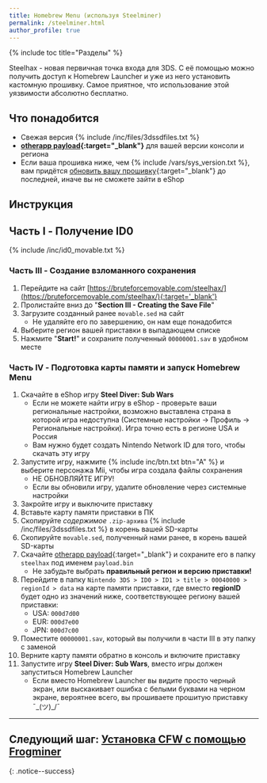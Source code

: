 ```yaml
---
title: Homebrew Menu (используя Steelminer)
permalink: /steelminer.html
author_profile: true
---
```

{% include toc title="Разделы" %}

Steelhax - новая первичная точка входа для 3DS. С её помощью можно получить доступ к Homebrew Launcher и уже из него установить кастомную прошивку. Самое приятное, что использование этой уязвимости абсолютно бесплатно. 

## Что понадобится 

* Свежая версия {% include /inc/files/3dssdfiles.txt %}
* **[otherapp payload](https://deadphoenix8091.github.io/3ds/#otherapp){:target="_blank"}** для вашей версии консоли и региона
* Если ваша прошивка ниже, чем {% include /vars/sys_version.txt %}, вам придётся [обновить вашу прошивку](update-system#%D1%87%D0%B0%D1%81%D1%82%D1%8C-ii---%D0%BE%D0%B1%D0%BD%D0%BE%D0%B2%D0%BB%D0%B5%D0%BD%D0%B8%D0%B5-%D1%81%D0%B8%D1%81%D1%82%D0%B5%D0%BC%D1%8B){:target="_blank"} до последней, иначе вы не сможете зайти в eShop

## Инструкция 

<!--В видео показан весь процесс взлома от начала и до конца:

{% include youtube.html id="Zdi-RK3InrY" %}
{: .text-center}
{: .notice--info}-->

## Часть I - Получение ID0

{% include /inc/id0_movable.txt %}

### Часть III - Создание взломанного сохранения 

1. Перейдите на сайт [https://bruteforcemovable.com/steelhax/](https://bruteforcemovable.com/steelhax/){:target='_blank'}
1. Пролистайте вниз до "**Section III - Creating the Save File**"
1. Загрузите созданный ранее `movable.sed` на сайт
	* Не удаляйте его по завершению, он нам еще понадобится
1. Выберите регион вашей приставки в выпадающем списке 
1. Нажмите "**Start!**" и сохраните полученный `00000001.sav` в удобном месте

### Часть IV - Подготовка карты памяти и запуск Homebrew Menu

1. Скачайте в eShop игру **Steel Diver: Sub Wars**
	* Если не можете найти игру в eShop - проверьте ваши региональные настройки, возможно выставлена страна в которой игра недоступна (Системные настройки -> Профиль -> Региональные настройки). Игра точно есть в регионе USA и Россия 
	* Вам нужно будет создать Nintendo Network ID для того, чтобы скачать эту игру
1. Запустите игру, нажмите {% include inc/btn.txt btn="A" %} и выберите персонажа Mii, чтобы игра создала файлы сохранения
	* НЕ ОБНОВЛЯЙТЕ ИГРУ!
	* Если вы обновили игру, удалите обновление через системные настройки
1. Закройте игру и выключите приставку
1. Вставьте карту памяти приставки в ПК
1. Скопируйте _содержимое_ `.zip-архива` {% include /inc/files/3dssdfiles.txt %} в корень вашей SD-карты
1. Скопируйте `movable.sed`, полученный нами ранее, в корень вашей SD-карты
1. Скачайте [otherapp payload](#что-понадобится){:target="_blank"} и сохраните его в папку `steelhax` под именем `payload.bin`
	* Не забудьте выбрать **правильный регион и версию приставки!**
1. Перейдите в папку `Nintendo 3DS > ID0 > ID1 > title > 00040000 > regionId > data` на карте памяти приставки, где вместо **regionID** будет одно из значений ниже, соответствующее региону вашей приставки:
	* USA: `000d7d00`
	* EUR: `000d7e00`
	* JPN: `000d7c00`
1. Поместите `00000001.sav`, который вы получили в части III в эту папку с заменой
1. Верните карту памяти обратно в консоль и включите приставку
1. Запустите игру **Steel Diver: Sub Wars**, вместо игры должен запуститься Homebrew Launcher
	* Если вместо Homebrew Launcher вы видите просто черный экран, или выскакивает ошибка с белыми буквами на черном экране, вероятнее всего, вы прошиваете прошитую приставку ¯\_(ツ)_/¯

___

## **Следующий шаг:** [Установка CFW с помощью Frogminer](frogminer)
{: .notice--success}
